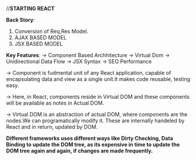 //**STARTING REACT**

**Back Story**:
1. Conversion of Req,Res Model.
2. AJAX BASED MODEL
3. JSX BASED MODEL


**Key Features**:
-> Component Based Archhitecture
-> Virtual Dom
-> Unidirectional Data Flow
-> JSX Syntax
-> SEO Performance

-> Component is fudmental unit of any React application, capable of encapsulating data and view as a single unit.It makes code reusable, testing easy.

-> Here, in React, components reside in Virtual DOM and these components will be available as notes in Actual DOM.

-> Virtual DOM is an abstraction of actual DOM, where components are the nodes.We can programatically modify it. These are internally handeled by React and in return, updated by DOM.

**Different frameworks uses different ways like Dirty Checking, Data Binding to update the DOM tree, as its expensive in time to update the DOM tree again and again, if changes are made frequently.**
